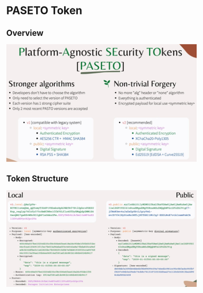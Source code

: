 # PASETO Token

## Overview

![](paseto_token/image2.jpg)

## Token Structure

![](paseto_token/image1.jpg)
